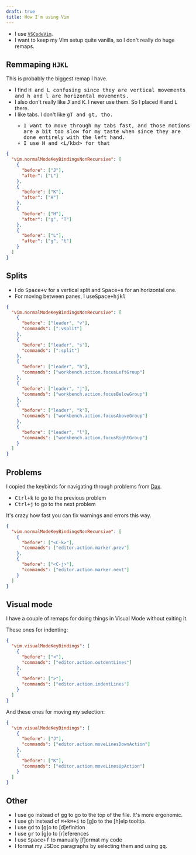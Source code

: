```yaml
---
draft: true
title: How I'm using Vim
---
```


- I use [`VSCodeVim`](https://github.com/VSCodeVim/Vim).
- I want to keep my Vim setup quite vanilla, so I don't really do huge remaps.

## Remmaping `HJKL`

This is probably the biggest remap I have.

- I find <kbd>H<kbd> and <kbd>L<kbd> confusing since they are vertical movements and <kbd>h</kbd> and <kbd>l</kbd> are horizontal movements.
- I also don't really like <kbd>J</kbd> and <kbd>K</kbd>. I never use them. So I placed <kbd>H</kbd> and <kbd>L</kbd> there.
- I like tabs. I don't like <kbd>gT<kbd> and <kbd>gt<kbd>, tho.
  - I want to move through my tabs fast, and those motions are a bit too slow for my taste when since they are done entirely with the left hand.
  - I use <kbd>H</kbd> and <kbd><L/kbd> for that

```json
{
  "vim.normalModeKeyBindingsNonRecursive": [
    {
      "before": ["J"],
      "after": ["L"]
    },
    {
      "before": ["K"],
      "after": ["H"]
    },
    {
      "before": ["H"],
      "after": ["g", "T"]
    },
    {
      "before": ["L"],
      "after": ["g", "t"]
    }
  ]
}
```

## Splits

- I do <kbd><kbd>Space</kbd>+<kbd>v</kbd></kbd> for a vertical split and <kbd><kbd>Space</kbd>+<kbd>s</kbd></kbd> for an horizontal one.
- For moving between panes, I use<kbd><kbd>Space</kbd>+<kbd>hjkl</kbd></kbd>

```json
{
  "vim.normalModeKeyBindingsNonRecursive": [
    {
      "before": ["leader", "v"],
      "commands": [":vsplit"]
    },
    {
      "before": ["leader", "s"],
      "commands": [":split"]
    },
    {
      "before": ["leader", "h"],
      "commands": ["workbench.action.focusLeftGroup"]
    },
    {
      "before": ["leader", "j"],
      "commands": ["workbench.action.focusBelowGroup"]
    },
    {
      "before": ["leader", "k"],
      "commands": ["workbench.action.focusAboveGroup"]
    },
    {
      "before": ["leader", "l"],
      "commands": ["workbench.action.focusRightGroup"]
    }
  ]
}
```

## Problems

I copied the keybinds for navigating through problems from [Dax](https://github.com/thdxr).

- <kbd><kbd>Ctrl</kbd>+<kbd>k</kbd></kbd> to go to the previous problem
- <kbd><kbd>Ctrl</kbd>+<kbd>j</kbd></kbd> to go to the next problem

It's crazy how fast you can fix warnings and errors this way.

```json
{
  "vim.normalModeKeyBindingsNonRecursive": [
    {
      "before": ["<C-k>"],
      "commands": ["editor.action.marker.prev"]
    },
    {
      "before": ["<C-j>"],
      "commands": ["editor.action.marker.next"]
    }
  ]
}
```

## Visual mode

I have a couple of remaps for doing things in Visual Mode without exiting it.

These ones for indenting:

```json
{
  "vim.visualModeKeyBindings": [
    {
      "before": ["<"],
      "commands": ["editor.action.outdentLines"]
    },
    {
      "before": [">"],
      "commands": ["editor.action.indentLines"]
    }
  ]
}
```

And these ones for moving my selection:

```json
{
  "vim.visualModeKeyBindings": [
    {
      "before": ["J"],
      "commands": ["editor.action.moveLinesDownAction"]
    },
    {
      "before": ["K"],
      "commands": ["editor.action.moveLinesUpAction"]
    }
  ]
}
```

## Other

- I use <kbd>go</kbd> instead of <kbd>gg</kbd> to go to the top of the file. It's more ergonomic.
- I use <kbd>gh</kbd> instead of <kbd><kbd>⌘</kbd>+<kbd>k</kbd><kbd>⌘</kbd>+<kbd>i</kbd></kbd> to [g]o to the [h]elp tooltip.
- I use <kbd>gd</kbd> to [g]o to [d]efinition
- I use <kbd>gr</kbd> to [g]o to [r]eferences
- I use <kbd><kbd>Space</kbd>+<kbd>f</kbd></kbd> to manually [f]ormat my code
- I format my JSDoc paragraphs by selecting them and using <kbd>gq</kbd>.

